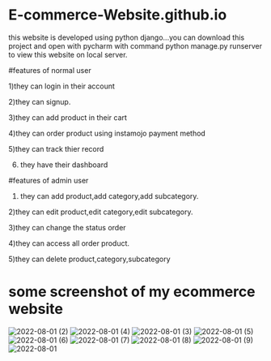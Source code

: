 # E-commerce-Website.github.io
this website is developed using python django...you can download this project and open with pycharm with command python manage.py runserver to view this website on local server.

#features of normal user

1)they can login in their account

2)they can signup.

3)they can add product in their cart

4)they can order product using instamojo payment method

5)they can track thier record

6) they have their dashboard 

#features of admin user

1) they can add product,add category,add subcategory.
 
2)they can edit product,edit category,edit subcategory.

3)they can change the status order

4)they can access all order product.

5)they can delete product,category,subcategory

# some screenshot of my ecommerce website


![2022-08-01 (2)](https://user-images.githubusercontent.com/67479578/182256749-d6b65464-44df-4f16-99b8-422f05c3a7c8.png)
![2022-08-01 (4)](https://user-images.githubusercontent.com/67479578/182256772-8721103d-319f-4a26-8df4-74bf6684b8ba.png)
![2022-08-01 (3)](https://user-images.githubusercontent.com/67479578/182256786-d6c969f7-9773-4cab-aaf7-51fb941482f0.png)
![2022-08-01 (5)](https://user-images.githubusercontent.com/67479578/182256799-e209c3c8-f9cc-4fb4-921f-6a26e158dddd.png)
![2022-08-01 (6)](https://user-images.githubusercontent.com/67479578/182256818-9db1b9ab-6c11-4f24-a11a-8f268be57ef3.png)
![2022-08-01 (7)](https://user-images.githubusercontent.com/67479578/182256826-a4c00b16-28d3-408e-b50e-c43b01f05010.png)
![2022-08-01 (8)](https://user-images.githubusercontent.com/67479578/182256836-1d995f42-16e4-4f5c-8c36-42eeaa0ecfcc.png)
![2022-08-01 (9)](https://user-images.githubusercontent.com/67479578/182256845-628a36e9-6f67-4a6d-836e-4b049e9578a3.png)
![2022-08-01](https://user-images.githubusercontent.com/67479578/182256863-4a1e0de6-9cb3-4eb6-8e32-9a864efbc397.png)
